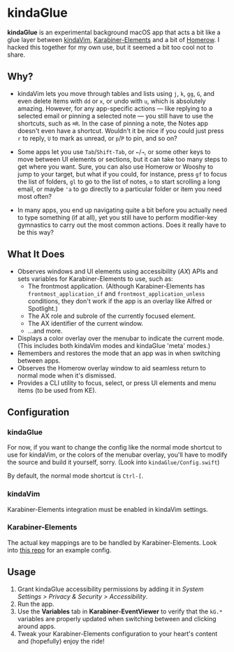 # kindaGlue

**kindaGlue** is an experimental background macOS app that acts a bit like a glue layer between [kindaVim](https://github.com/godbout/kindaVim.blahblah), [Karabiner-Elements](https://github.com/pqrs-org/Karabiner-Elements) and a bit of [Homerow](https://github.com/nchudleigh/homerow). I hacked this together for my own use, but it seemed a bit too cool not to share.

## Why?

- kindaVim lets you move through tables and lists using `j`, `k`, `gg`, `G`, and even delete items with `dd` or `x`, or undo with `u`, which is absolutely amazing. However, for any app-specific actions — like replying to a selected email or pinning a selected note — you still have to use the shortcuts, such as `⌘R`. In the case of pinning a note, the Notes app doesn't even have a shortcut. Wouldn't it be nice if you could just press `r` to reply, `U` to mark as unread, or `p`/`P` to pin, and so on?

- Some apps let you use `Tab`/`Shift-Tab`, or `←`/`→`, or some other keys to move between UI elements or sections, but it can take too many steps to get where you want. Sure, you can also use Homerow or Wooshy to jump to your target, but what if you could, for instance, press `gf` to focus the list of folders, `gl` to go to the list of notes, `o` to start scrolling a long email, or maybe `'a` to go directly to a particular folder or item you need most often?

- In many apps, you end up navigating quite a bit before you actually need to type something (if at all), yet you still have to perform modifier-key gymnastics to carry out the most common actions. Does it really have to be this way?

## What It Does

- Observes windows and UI elements using accessibility (*AX*) APIs and sets variables for Karabiner-Elements to use, such as:
   - The frontmost application. (Although Karabiner-Elements has `frontmost_application_if` and `frontmost_application_unless` conditions, they don't work if the app is an overlay like Alfred or Spotlight.)
   - The AX role and subrole of the currently focused element.
   - The AX identifier of the current window.
   - ...and more.
- Displays a color overlay over the menubar to indicate the current mode. (This includes both kindaVim modes and kindaGlue 'meta' modes.)
- Remembers and restores the mode that an app was in when switching between apps.
- Observes the Homerow overlay window to aid seamless return to normal mode when it's dismissed.
- Provides a CLI utility to focus, select, or press UI elements and menu items (to be used from KE).

## Configuration

### kindaGlue
For now, if you want to change the config like the normal mode shortcut to use for kindaVim, or the colors of the menubar overlay, you'll have to modify the source and build it yourself, sorry. (Look into `kindaGlue/Config.swift`)

By default, the normal mode shortcut is `Ctrl-[`.

### kindaVim
Karabiner-Elements integration must be enabled in kindaVim settings.

### Karabiner-Elements
The actual key mappings are to be handled by Karabiner-Elements. Look into [this repo](https://github.com/why-trv/kindaGlue-karabiner.ts-config) for an example config.

## Usage

1. Grant kindaGlue accessibility permissions by adding it in *System Settings > Privacy & Security > Accessibility*.
2. Run the app.
3. Use the **Variables** tab in **Karabiner-EventViewer** to verify that the `kG.*` variables are properly updated when switching between and clicking around apps.
4. Tweak your Karabiner-Elements configuration to your heart's content and (hopefully) enjoy the ride!